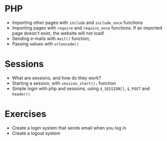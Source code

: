 # PHP

-   Importing other pages with `include` and `include_once` functions
-   Importing pages with `require` and `require_once` functions. If an imported page doesn't exist, the website will not load!
-   Sending e-mails with `mail()` function;
-   Passing values with `urlencode()`

# Sessions

-   What are sessions, and how do they work?
-   Starting a session, with `session_start();` function
-   Simple login with php and sessions, using `$_SESSION[]`, `$_POST` and `header()`

# Exercises

-   Create a login system that sends email when you log in
-   Create a logout system
